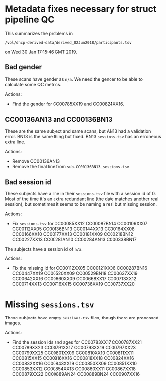 # Metadata fixes necessary for struct pipeline QC

This summarizes the problems in 

    /vol/dhcp-derived-data/derived_02Jun2018/participants.tsv

on Wed 30 Jan 17:15:46 GMT 2019.

## Bad gender 

These scans have gender as `n/a`. We need the gender to be able to calculate
some QC metrics.

Actions:

* Find the gender for CC00785XX19 and CC00824XX16.

## CC00136AN13 and CC00136BN13

These are the same subject and same scans, but AN13 had a validation error.
BN13 is the same thing but fixed. BN13 `sessions.tsv` has an erroneous extra
line.

Actions:

* Remove CC00136AN13
* Remove the final line from `sub-CC00136BN13_sessions.tsv`

## Bad session id

These subjects have a line in their `sessions.tsv` file with a session id of 0.
Most of the time it's an extra redundant line (the date matches another real
session), but sometimes it seems to be naming a real but missing session.

Actions:

* Fix `sessions.tsv` for CC00085XX12 CC00087BN14 CC00106XX07 CC00112XX05 
  CC00136BN13 CC00144XX13 CC00164XX08 CC00166XX10 CC00177XX13 CC00181XX09 
  CC00218BN12 CC00227XX13 CC00281AN10 CC00284AN13 CC00338BN17

The subjects have a session id of `n/a`.

Actions: 

* Fix the missing id for CC00112XX05 CC00121XX06 CC00287BN16 CC00447XX19 
  CC00520XX09 CC00529BN18 CC00637XX19 CC00642XX16 CC00660XX09 CC00668XX17 
  CC00713XX12 CC00714XX13 CC00716XX15 CC00736XX19 CC00737XX20

# Missing `sessions.tsv`

These subjects have empty `sessions.tsv` files, though there are processed
images.

Actions:

* Find the session ids and ages for CC00783XX17 CC00787XX21 CC00789XX23 
  CC00791XX17 CC00793XX19 CC00797XX23 CC00799XX25 CC00801XX09 CC00810XX10
  CC00811XX11 CC00815XX15 CC00816XX16 CC00818XX18 CC00824XX16 CC00832XX16
  CC00843XX19 CC00850XX09 CC00851XX10 CC00853XX12 CC00854XX13 CC00860XX11
  CC00867XX18 CC00879XX22 CC00889AN24 CC00889BN24 CC00907XX16

